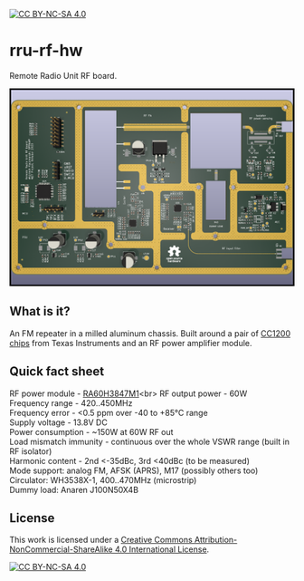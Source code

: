 [![CC BY-NC-SA 4.0][cc-by-nc-sa-shield]][cc-by-nc-sa]

# rru-rf-hw
Remote Radio Unit RF board.

<img src="https://github.com/M17-Project/rru-rf-hw/blob/main/m17-rru-rf.png" width="850">

## What is it?
An FM repeater in a milled aluminum chassis. Built around a pair of [CC1200 chips](https://www.ti.com/product/CC1200) from Texas Instruments and an RF power amplifier module.

## Quick fact sheet
RF power module - [RA60H3847M1]([https://www.mitsubishielectric.com/semiconductors/hf/products/lineup/index.html](https://www.mitsubishielectric.com/semiconductors/hf/products/datasheet/ra60h3847m1.pdf))<br>
RF output power - 60W<br>
Frequency range - 420..450MHz<br>
Frequency error - <0.5 ppm over -40 to +85°C range<br>
Supply voltage - 13.8V DC<br>
Power consumption - ~150W at 60W RF out<br>
Load mismatch immunity - continuous over the whole VSWR range (built in RF isolator)<br>
Harmonic content - 2nd <-35dBc, 3rd <40dBc (to be measured)<br>
Mode support: analog FM, AFSK (APRS), M17 (possibly others too)<br>
Circulator:  WH3538X-1, 400..470MHz (microstrip)<br>
Dummy load: Anaren J100N50X4B<br>

## License
This work is licensed under a
[Creative Commons Attribution-NonCommercial-ShareAlike 4.0 International License][cc-by-nc-sa].

[![CC BY-NC-SA 4.0][cc-by-nc-sa-image]][cc-by-nc-sa]

[cc-by-nc-sa]: http://creativecommons.org/licenses/by-nc-sa/4.0/
[cc-by-nc-sa-image]: https://licensebuttons.net/l/by-nc-sa/4.0/88x31.png
[cc-by-nc-sa-shield]: https://img.shields.io/badge/License-CC%20BY--NC--SA%204.0-lightgrey.svg
